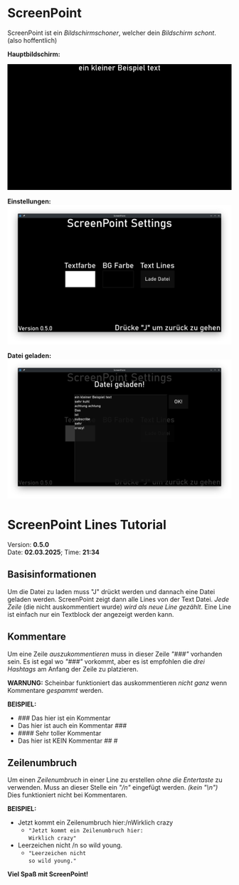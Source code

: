 # **ScreenPoint**
ScreenPoint ist ein *Bildschirmschoner*, welcher dein *Bildschirm schont*. (also hoffentlich)  

**Hauptbildschirm:**  

![readme_img1](https://github.com/toBlue49/screenpoint/blob/main/Assets/readme_img/main.png "Readme Main Screen")  

**Einstellungen:**  
![readme_img2](https://github.com/toBlue49/screenpoint/blob/main/Assets/readme_img/settings.png "Readme Settings Screen")  

**Datei geladen:**  
![readme_img3](https://github.com/toBlue49/screenpoint/blob/main/Assets/readme_img/fild_loaded.png "Readme File Loaded Screen")  

# **ScreenPoint Lines Tutorial**
Version: **0.5.0**  
Date: **02.03.2025**; Time: **21:34**

## Basisinformationen
Um die Datei zu laden muss "J" drückt werden und dannach eine Datei geladen werden. ScreenPoint zeigt dann alle Lines von der Text Datei.
*Jede Zeile* (die nicht auskommentiert wurde) *wird als neue Line gezählt*. Eine Line ist einfach nur ein Textblock der angezeigt werden kann.

## Kommentare
Um eine Zeile *auszukommentieren* muss in dieser Zeile *"###"* vorhanden sein. Es ist egal wo *"###"* vorkommt, aber es ist empfohlen die *drei Hashtags* am Anfang der Zeile zu platzieren.

**WARNUNG:**
Scheinbar funktioniert das auskommentieren *nicht ganz* wenn Kommentare *gespammt* werden.

**BEISPIEL:**
- \#\#\# Das hier ist ein Kommentar
- Das hier ist auch ein Kommentar \#\#\#
- \#\#\#\# Sehr toller Kommentar
- Das hier ist KEIN Kommentar \#\# \#

## Zeilenumbruch
Um einen *Zeilenumbruch* in einer Line zu erstellen *ohne die Entertaste* zu verwenden. Muss an dieser Stelle ein *"/n"* eingefügt werden. *(kein "\n")* Dies funktioniert nicht bei Kommentaren.

**BEISPIEL:**
- Jetzt kommt ein Zeilenumbruch hier:/nWirklich crazy
    - `"Jetzt kommt ein Zeilenumbruch hier:`  
    `Wirklich crazy"`
- Leerzeichen nicht /n so wild young.
	- `"Leerzeichen nicht`  
    `so wild young."`

**Viel Spaß mit ScreenPoint!**
